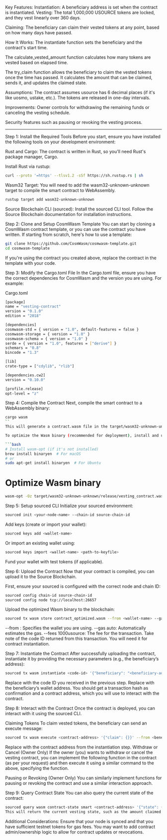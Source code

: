 Key Features:
Instantiation: A beneficiary address is set when the contract is instantiated.
Vesting: The total 1,000,000 USOURCE tokens are locked, and they vest linearly over 360 days.

Claiming: The beneficiary can claim their vested tokens at any point, based on how many days have passed.

How It Works:
The instantiate function sets the beneficiary and the contract's start time.

The calculate_vested_amount function calculates how many tokens are vested based on elapsed time.

The try_claim function allows the beneficiary to claim the vested tokens once the time has passed. It calculates the amount that can be claimed, sends it, and updates the claimed state.

Assumptions:
The contract assumes usource has 6 decimal places (if it's like uosmo, ustake, etc.).
The tokens are released in one-day intervals.

Improvements:
Owner controls for withdrawing the remaining funds or canceling the vesting schedule.

Security features such as pausing or revoking the vesting process.

-----------------------------------------------------------------------------------------


Step 1: Install the Required Tools
Before you start, ensure you have installed the following tools on your development environment:

Rust and Cargo: The contract is written in Rust, so you'll need Rust's package manager, Cargo.

Install Rust via rustup:
```bash
curl --proto '=https' --tlsv1.2 -sSf https://sh.rustup.rs | sh
```

Wasm32 Target: You will need to add the wasm32-unknown-unknown target to compile the smart contract to WebAssembly.

```bash
rustup target add wasm32-unknown-unknown
```

Source Blockchain CLI (sourced): Install the sourced CLI tool. Follow the Source Blockchain documentation for installation instructions.

Step 2: Clone and Setup CosmWasm Template
You can start by cloning a CosmWasm contract template, or you can use the contract you have written. If starting from scratch, here's how to use a template:

```bash
git clone https://github.com/CosmWasm/cosmwasm-template.git
cd cosmwasm-template
```

If you're using the contract you created above, replace the contract in the template with your code.

Step 3: Modify the Cargo.toml File
In the Cargo.toml file, ensure you have the correct dependencies for CosmWasm and the version you are using. For example:

Cargo.toml
```bash
[package]
name = "vesting-contract"
version = "0.1.0"
edition = "2018"

[dependencies]
cosmwasm-std = { version = "1.0", default-features = false }
cosmwasm-storage = { version = "1.0" }
cosmwasm-schema = { version = "1.0" }
serde = { version = "1.0", features = ["derive"] }
schemars = "0.8"
bincode = "1.3"

[lib]
crate-type = ["cdylib", "rlib"]

[dependencies.cw2]
version = "0.10.0"

[profile.release]
opt-level = "z"
```

Step 4: Compile the Contract
Next, compile the smart contract to a WebAssembly binary:

```bash
cargo wasm
``
This will generate a contract.wasm file in the target/wasm32-unknown-unknown/release/ directory.

To optimize the Wasm binary (recommended for deployment), install and use wasm-opt:

```bash
# Install wasm-opt (if it's not installed)
brew install binaryen  # For macOS
# or
sudo apt-get install binaryen  # For Ubuntu
```

# Optimize Wasm binary
```bash
wasm-opt -Oz target/wasm32-unknown-unknown/release/vesting_contract.wasm -o contract_optimized.wasm
```

Step 5: Setup sourced CLI
Initialize your sourced environment:

```bash
sourced init <your-node-name> --chain-id source-chain-id
```
Add keys (create or import your wallet):

```bash
sourced keys add <wallet-name>
```

Or import an existing wallet using:

```bash
sourced keys import <wallet-name> <path-to-keyfile>
```

Fund your wallet with test tokens (if applicable).

Step 6: Upload the Contract
Now that your contract is compiled, you can upload it to the Source Blockchain.

First, ensure your sourced is configured with the correct node and chain ID:

```bash
sourced config chain-id source-chain-id
sourced config node tcp://localhost:26657
```

Upload the optimized Wasm binary to the blockchain:

```bash
sourced tx wasm store contract_optimized.wasm --from <wallet-name> --gas auto --gas-adjustment 1.5 --fees 1000usource
```

--from <wallet-name>: Specifies the wallet you are using.
--gas auto: Automatically estimates the gas.
--fees 1000usource: The fee for the transaction.
Take note of the code ID returned from this transaction. You will need it for contract instantiation.

Step 7: Instantiate the Contract
After successfully uploading the contract, instantiate it by providing the necessary parameters (e.g., the beneficiary’s address):

```bash
sourced tx wasm instantiate <code-id> '{"beneficiary": "<beneficiary-address>"}' --from <wallet-name> --label "vesting-contract" --gas auto --fees 1000usource
```

Replace <code-id> with the code ID you received in the previous step.
Replace <beneficiary-address> with the beneficiary’s wallet address.
You should get a transaction hash as confirmation and a contract address, which you will use to interact with the contract.

Step 8: Interact with the Contract
Once the contract is deployed, you can interact with it using the sourced CLI.

Claiming Tokens
To claim vested tokens, the beneficiary can send an execute message:

```bash
sourced tx wasm execute <contract-address> '{"claim": {}}' --from <beneficiary-wallet> --gas auto --fees 1000usource
```

Replace <contract-address> with the contract address from the instantiation step.
Withdraw or Cancel (Owner Only)
If the owner (you) wants to withdraw or cancel the vesting contract, you can implement the following function in the contract (as per your request) and then execute it using a similar command to the above, specifying the function.

Pausing or Revoking (Owner Only)
You can similarly implement functions for pausing or revoking the contract and use a similar interaction approach.

Step 9: Query Contract State
You can also query the current state of the contract:

```bash
sourced query wasm contract-state smart <contract-address> '{"state": {}}'
This will return the current vesting state, such as the amount claimed so far.
```

Additional Considerations:
Ensure that your node is synced and that you have sufficient testnet tokens for gas fees.
You may want to add contract admin/ownership logic to allow for contract updates or revocations.
